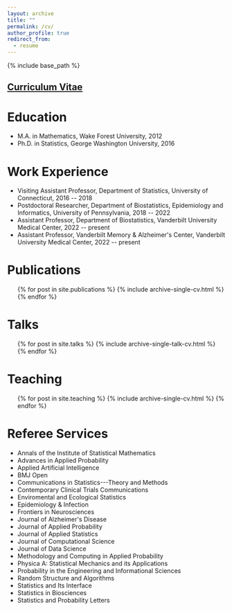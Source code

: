 ```yaml
---
layout: archive
title: ""
permalink: /cv/
author_profile: true
redirect_from:
  - resume
---
```


{% include base_path %}

[Curriculum Vitae](../files/CV_PanpanZhang.pdf)
------

Education
======
* M.A. in Mathematics, Wake Forest University, 2012
* Ph.D. in Statistics, George Washington University, 2016

Work Experience
======
* Visiting Assistant Professor, Department of Statistics, University of Connecticut, 2016 -- 2018
* Postdoctoral Researcher, Department of Biostatistics, Epidemiology and Informatics, University of Pennsylvania, 2018 -- 2022
* Assistant Professor, Department of Biostatistics, Vanderbilt University Medical Center, 2022 -- present
* Assistant Professor, Vanderbilt Memory & Alzheimer's Center, Vanderbilt University Medical Center, 2022 -- present

Publications
======
  <ul>{% for post in site.publications %}
    {% include archive-single-cv.html %}
  {% endfor %}</ul>
  
Talks
======
  <ul>{% for post in site.talks %}
    {% include archive-single-talk-cv.html %}
  {% endfor %}</ul>
  
Teaching
======
  <ul>{% for post in site.teaching %}
    {% include archive-single-cv.html %}
  {% endfor %}</ul>
  
Referee Services
======
* Annals of the Institute of Statistical Mathematics
* Advances in Applied Probability
* Applied Artificial Intelligence
* BMJ Open
* Communications in Statistics---Theory and Methods
* Contemporary Clinical Trials Communications
* Enviromental and Ecological Statistics
* Epidemiology & Infection
* Frontiers in Neurosciences
* Journal of Alzheimer's Disease
* Journal of Applied Probability
* Journal of Applied Statistics
* Journal of Computational Science
* Journal of Data Science
* Methodology and Computing in Applied Probability
* Physica A: Statistical Mechanics and its Applications
* Probability in the Engineering and Informational Sciences
* Random Structure and Algorithms
* Statistics and Its Interface
* Statistics in Biosciences
* Statistics and Probability Letters
